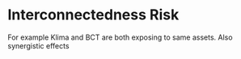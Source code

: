 # Interconnectedness Risk

For example Klima and BCT are both exposing to same assets. Also synergistic effects

